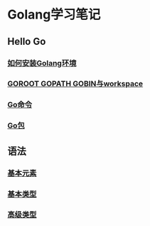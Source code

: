 # Golang学习笔记

## Hello Go

### [如何安装Golang环境](https://github.com/JerrySir/Golang-note/blob/master/Note/Hello-Go/How-to-install-Golang.md)

### [GOROOT GOPATH GOBIN与workspace](https://github.com/JerrySir/Golang-note/blob/master/Note/Hello-Go/GOROOT-GOPATH-GOBIN-and-workspace.md)

### [Go命令](https://github.com/JerrySir/Golang-note/blob/master/Note/Hello-Go/Go-commands.md)

### [Go包](https://github.com/JerrySir/Golang-note/blob/master/Note/Hello-Go/Go-package.md)


## 语法

### [基本元素](https://github.com/JerrySir/Golang-note/blob/master/Note/Grammar-rules/Base-element.md)

### [基本类型](https://github.com/JerrySir/Golang-note/blob/master/Note/Grammar-rules/Fundamental-types.md)

### [高级类型](https://github.com/JerrySir/Golang-note/blob/master/Note/Grammar-rules/Advanced-types.md)
